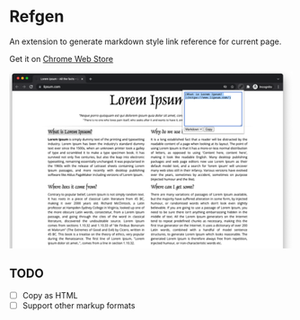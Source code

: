 # Refgen

An extension to generate markdown style link reference for current page.

Get it on [Chrome Web Store](https://chrome.google.com/webstore/detail/refgen/ceknnceiglebkdhimphmkbgjbbcnhiib)

![](screenshot.png)


## TODO

- [ ] Copy as HTML
- [ ] Support other markup formats
